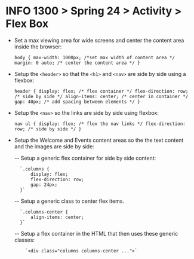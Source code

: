 # INFO 1300 > Spring 24 > Activity > Flex Box

- Set a max viewing area for wide screens and center the content area inside the browser:

    `body {
        max-width: 1000px; /*set max width of content area */
        margin: 0 auto; /* center the content area */
    }`

- Setup the `<header>` so that the `<h1>` and `<nav>` are side by side using a flexbox:

    `header {
        display: flex; /* flex container */
        flex-direction: row; /* side by side */
        align-items: center; /* center in container */
        gap: 40px; /* add spacing between elements */
    }`

- Setup the `<nav>` so the links are side by side using flexbox:

    `nav ul {
       display: flex; /* flex the nav links */
        flex-direction: row; /* side by side */
    }`

- Setup the Welcome and Events content areas so the the text content and the images are side by side:

    --  Setup a generic flex container for side by side content:

        `.columns {
            display: flex;
            flex-direction: row;
            gap: 24px;
        }`

    -- Setup a generic class to center flex items.

        `.columns-center {
            align-items: center;
        }`

    -- Setup a flex container in the HTML that then uses these generic classes:

          `<div class="columns columns-center ...">`

